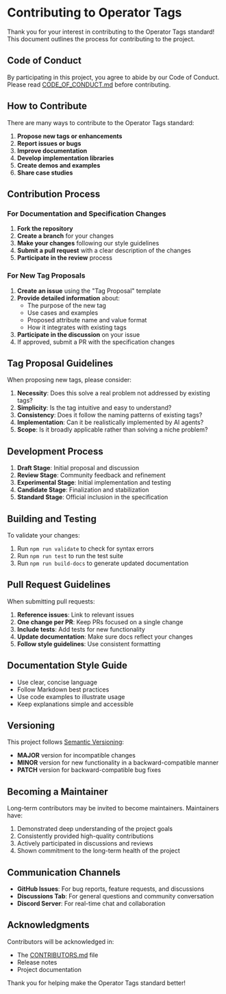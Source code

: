 # Contributing to Operator Tags

Thank you for your interest in contributing to the Operator Tags standard! This document outlines the process for contributing to the project.

## Code of Conduct

By participating in this project, you agree to abide by our Code of Conduct. Please read [CODE_OF_CONDUCT.md](CODE_OF_CONDUCT.md) before contributing.

## How to Contribute

There are many ways to contribute to the Operator Tags standard:

1. **Propose new tags or enhancements**
2. **Report issues or bugs**
3. **Improve documentation**
4. **Develop implementation libraries**
5. **Create demos and examples**
6. **Share case studies**

## Contribution Process

### For Documentation and Specification Changes

1. **Fork the repository**
2. **Create a branch** for your changes
3. **Make your changes** following our style guidelines
4. **Submit a pull request** with a clear description of the changes
5. **Participate in the review** process

### For New Tag Proposals

1. **Create an issue** using the "Tag Proposal" template
2. **Provide detailed information** about:
   - The purpose of the new tag
   - Use cases and examples
   - Proposed attribute name and value format
   - How it integrates with existing tags
3. **Participate in the discussion** on your issue
4. If approved, submit a PR with the specification changes

## Tag Proposal Guidelines

When proposing new tags, please consider:

1. **Necessity**: Does this solve a real problem not addressed by existing tags?
2. **Simplicity**: Is the tag intuitive and easy to understand?
3. **Consistency**: Does it follow the naming patterns of existing tags?
4. **Implementation**: Can it be realistically implemented by AI agents?
5. **Scope**: Is it broadly applicable rather than solving a niche problem?

## Development Process

1. **Draft Stage**: Initial proposal and discussion
2. **Review Stage**: Community feedback and refinement
3. **Experimental Stage**: Initial implementation and testing
4. **Candidate Stage**: Finalization and stabilization
5. **Standard Stage**: Official inclusion in the specification

## Building and Testing

To validate your changes:

1. Run `npm run validate` to check for syntax errors
2. Run `npm run test` to run the test suite
3. Run `npm run build-docs` to generate updated documentation

## Pull Request Guidelines

When submitting pull requests:

1. **Reference issues**: Link to relevant issues
2. **One change per PR**: Keep PRs focused on a single change
3. **Include tests**: Add tests for new functionality
4. **Update documentation**: Make sure docs reflect your changes
5. **Follow style guidelines**: Use consistent formatting

## Documentation Style Guide

- Use clear, concise language
- Follow Markdown best practices
- Use code examples to illustrate usage
- Keep explanations simple and accessible

## Versioning

This project follows [Semantic Versioning](https://semver.org/):

- **MAJOR** version for incompatible changes
- **MINOR** version for new functionality in a backward-compatible manner
- **PATCH** version for backward-compatible bug fixes

## Becoming a Maintainer

Long-term contributors may be invited to become maintainers. Maintainers have:

1. Demonstrated deep understanding of the project goals
2. Consistently provided high-quality contributions
3. Actively participated in discussions and reviews
4. Shown commitment to the long-term health of the project

## Communication Channels

- **GitHub Issues**: For bug reports, feature requests, and discussions
- **Discussions Tab**: For general questions and community conversation
- **Discord Server**: For real-time chat and collaboration

## Acknowledgments

Contributors will be acknowledged in:
- The [CONTRIBUTORS.md](CONTRIBUTORS.md) file
- Release notes
- Project documentation

Thank you for helping make the Operator Tags standard better!